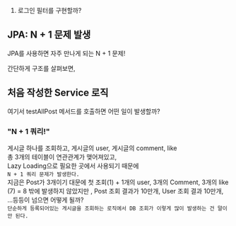 1. 로그인 필터를 구현할까?


## JPA: N + 1 문제 발생
JPA를 사용하면 자주 만나게 되는 N + 1 문제!

간단하게 구조를 살펴보면,

## 처음 작성한 Service 로직
여기서 testAllPost 메서드를 호출하면 어떤 일이 발생할까?

### "N + 1 쿼리!"
게시글 하나를 조회하고, 게시글의 user, 게시글의 comment, like  
총 3개의 테이블이 연관관계가 맺어져있고,   
Lazy Loading으로 필요한 곳에서 사용되기 때문에  
`N + 1 쿼리 문제가 발생한다.`  
지금은 Post가 3개이기 대문에 첫 조회(1) + 1개의 user, 3개의 Comment, 3개의 like (7) = 8 밖에 발생하지 않았지만 ,
Post 조회 결과가 10만개, User 조회 결과 10만개, ...등등이 넘으면 어떻게 될까?  
`단순하게 등록되어있는 게시글을 조회하는 로직에서 DB 조회가 이렇게 많이 발생하는 건 말이 안 된다.`  





